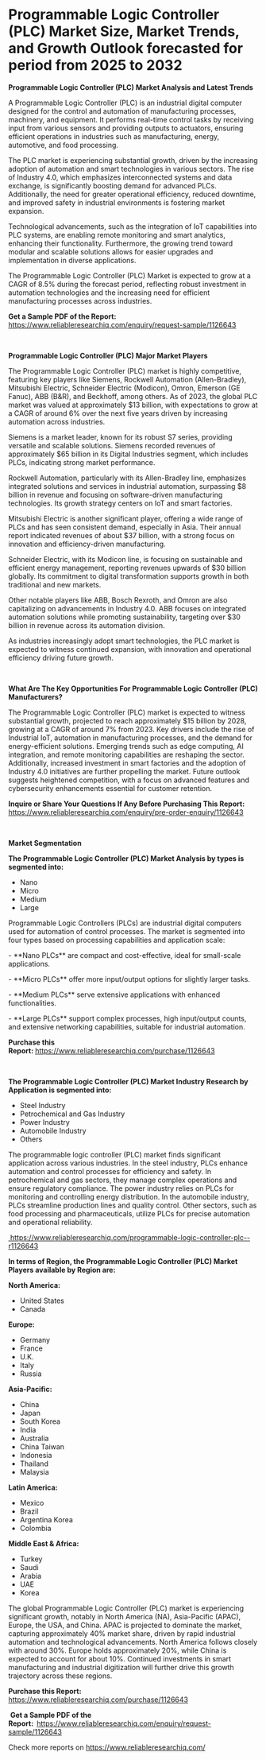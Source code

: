 <p><h1>Programmable Logic Controller (PLC) Market Size, Market Trends, and Growth Outlook forecasted for period from 2025 to 2032</h1></p><p><strong>Programmable Logic Controller (PLC) Market Analysis and Latest Trends</strong></p>
<p><p>A Programmable Logic Controller (PLC) is an industrial digital computer designed for the control and automation of manufacturing processes, machinery, and equipment. It performs real-time control tasks by receiving input from various sensors and providing outputs to actuators, ensuring efficient operations in industries such as manufacturing, energy, automotive, and food processing.</p><p>The PLC market is experiencing substantial growth, driven by the increasing adoption of automation and smart technologies in various sectors. The rise of Industry 4.0, which emphasizes interconnected systems and data exchange, is significantly boosting demand for advanced PLCs. Additionally, the need for greater operational efficiency, reduced downtime, and improved safety in industrial environments is fostering market expansion.</p><p>Technological advancements, such as the integration of IoT capabilities into PLC systems, are enabling remote monitoring and smart analytics, enhancing their functionality. Furthermore, the growing trend toward modular and scalable solutions allows for easier upgrades and implementation in diverse applications.</p><p>The Programmable Logic Controller (PLC) Market is expected to grow at a CAGR of 8.5% during the forecast period, reflecting robust investment in automation technologies and the increasing need for efficient manufacturing processes across industries.</p></p>
<p><strong>Get a Sample PDF of the Report:&nbsp;</strong> <a href="https://www.reliableresearchiq.com/enquiry/request-sample/1126643?utm_campaign=3046&utm_medium=2&utm_source=Github&utm_content=ia&utm_term=11042025&utm_id=programmable-logic-controller-plc">https://www.reliableresearchiq.com/enquiry/request-sample/1126643</a></p>
<p>&nbsp;</p>
<p><strong>Programmable Logic Controller (PLC) Major Market Players</strong></p>
<p><p>The Programmable Logic Controller (PLC) market is highly competitive, featuring key players like Siemens, Rockwell Automation (Allen-Bradley), Mitsubishi Electric, Schneider Electric (Modicon), Omron, Emerson (GE Fanuc), ABB (B&R), and Beckhoff, among others. As of 2023, the global PLC market was valued at approximately $13 billion, with expectations to grow at a CAGR of around 6% over the next five years driven by increasing automation across industries.</p><p>Siemens is a market leader, known for its robust S7 series, providing versatile and scalable solutions. Siemens recorded revenues of approximately $65 billion in its Digital Industries segment, which includes PLCs, indicating strong market performance.</p><p>Rockwell Automation, particularly with its Allen-Bradley line, emphasizes integrated solutions and services in industrial automation, surpassing $8 billion in revenue and focusing on software-driven manufacturing technologies. Its growth strategy centers on IoT and smart factories.</p><p>Mitsubishi Electric is another significant player, offering a wide range of PLCs and has seen consistent demand, especially in Asia. Their annual report indicated revenues of about $37 billion, with a strong focus on innovation and efficiency-driven manufacturing.</p><p>Schneider Electric, with its Modicon line, is focusing on sustainable and efficient energy management, reporting revenues upwards of $30 billion globally. Its commitment to digital transformation supports growth in both traditional and new markets.</p><p>Other notable players like ABB, Bosch Rexroth, and Omron are also capitalizing on advancements in Industry 4.0. ABB focuses on integrated automation solutions while promoting sustainability, targeting over $30 billion in revenue across its automation division. </p><p>As industries increasingly adopt smart technologies, the PLC market is expected to witness continued expansion, with innovation and operational efficiency driving future growth.</p></p>
<p>&nbsp;</p>
<p><strong>What Are The Key Opportunities For Programmable Logic Controller (PLC) Manufacturers?</strong></p>
<p><p>The Programmable Logic Controller (PLC) market is expected to witness substantial growth, projected to reach approximately $15 billion by 2028, growing at a CAGR of around 7% from 2023. Key drivers include the rise of Industrial IoT, automation in manufacturing processes, and the demand for energy-efficient solutions. Emerging trends such as edge computing, AI integration, and remote monitoring capabilities are reshaping the sector. Additionally, increased investment in smart factories and the adoption of Industry 4.0 initiatives are further propelling the market. Future outlook suggests heightened competition, with a focus on advanced features and cybersecurity enhancements essential for customer retention.</p></p>
<p><strong>Inquire or Share Your Questions If Any Before Purchasing This Report:</strong> <a href="https://www.reliableresearchiq.com/enquiry/pre-order-enquiry/1126643?utm_campaign=3046&utm_medium=2&utm_source=Github&utm_content=ia&utm_term=11042025&utm_id=programmable-logic-controller-plc">https://www.reliableresearchiq.com/enquiry/pre-order-enquiry/1126643</a></p>
<p>&nbsp;</p>
<p><strong>Market Segmentation</strong></p>
<p><strong>The Programmable Logic Controller (PLC) Market Analysis by types is segmented into:</strong></p>
<p><ul><li>Nano</li><li>Micro</li><li>Medium</li><li>Large</li></ul></p>
<p><p>Programmable Logic Controllers (PLCs) are industrial digital computers used for automation of control processes. The market is segmented into four types based on processing capabilities and application scale: </p><p>- **Nano PLCs** are compact and cost-effective, ideal for small-scale applications.</p><p>- **Micro PLCs** offer more input/output options for slightly larger tasks. </p><p>- **Medium PLCs** serve extensive applications with enhanced functionalities. </p><p>- **Large PLCs** support complex processes, high input/output counts, and extensive networking capabilities, suitable for industrial automation.</p></p>
<p><strong>Purchase this Report:&nbsp;</strong><a href="https://www.reliableresearchiq.com/purchase/1126643?utm_campaign=3046&utm_medium=2&utm_source=Github&utm_content=ia&utm_term=11042025&utm_id=programmable-logic-controller-plc">https://www.reliableresearchiq.com/purchase/1126643</a></p>
<p>&nbsp;</p>
<p><strong>The Programmable Logic Controller (PLC) Market Industry Research by Application is segmented into:</strong></p>
<p><ul><li>Steel Industry</li><li>Petrochemical and Gas Industry</li><li>Power Industry</li><li>Automobile Industry</li><li>Others</li></ul></p>
<p><p>The programmable logic controller (PLC) market finds significant application across various industries. In the steel industry, PLCs enhance automation and control processes for efficiency and safety. In petrochemical and gas sectors, they manage complex operations and ensure regulatory compliance. The power industry relies on PLCs for monitoring and controlling energy distribution. In the automobile industry, PLCs streamline production lines and quality control. Other sectors, such as food processing and pharmaceuticals, utilize PLCs for precise automation and operational reliability.</p></p>
<p><a href="https://www.reliableresearchiq.com/programmable-logic-controller-plc--r1126643?utm_campaign=3046&utm_medium=2&utm_source=Github&utm_content=ia&utm_term=11042025&utm_id=programmable-logic-controller-plc">&nbsp;https://www.reliableresearchiq.com/programmable-logic-controller-plc--r1126643</a></p>
<p><strong>In terms of Region, the Programmable Logic Controller (PLC) Market Players available by Region are:</strong></p>
<p>
    <p> <strong> North America: </strong>
        <ul>
            <li>United States</li>
            <li>Canada</li>
        </ul>
        </p> 
    <p> <strong> Europe: </strong>
        <ul>
            <li>Germany</li>
            <li>France</li>
            <li>U.K.</li>
            <li>Italy</li>
            <li>Russia</li>
        </ul>
        </p> 
    <p> <strong> Asia-Pacific: </strong>
        <ul>
            <li>China</li>
            <li>Japan</li>
            <li>South Korea</li>
            <li>India</li>
            <li>Australia</li>
            <li>China Taiwan</li>
            <li>Indonesia</li>
            <li>Thailand</li>
            <li>Malaysia</li>
        </ul>
        </p> 
    <p> <strong> Latin America: </strong>
        <ul>
            <li>Mexico</li>
            <li>Brazil</li>
            <li>Argentina Korea</li>
            <li>Colombia</li>
        </ul>
        </p> 
    <p> <strong> Middle East & Africa: </strong>
        <ul>
            <li>Turkey</li>
            <li>Saudi</li>
            <li>Arabia</li>
            <li>UAE</li>
            <li>Korea</li>
        </ul>
    </p>
    </p>
<p><p>The global Programmable Logic Controller (PLC) market is experiencing significant growth, notably in North America (NA), Asia-Pacific (APAC), Europe, the USA, and China. APAC is projected to dominate the market, capturing approximately 40% market share, driven by rapid industrial automation and technological advancements. North America follows closely with around 30%. Europe holds approximately 20%, while China is expected to account for about 10%. Continued investments in smart manufacturing and industrial digitization will further drive this growth trajectory across these regions.</p></p>
<p><strong>Purchase this Report: </strong><a href="https://www.reliableresearchiq.com/purchase/1126643?utm_campaign=3046&utm_medium=2&utm_source=Github&utm_content=ia&utm_term=11042025&utm_id=programmable-logic-controller-plc">https://www.reliableresearchiq.com/purchase/1126643</a></p>
<p>&nbsp;<strong>Get a Sample PDF of the Report:&nbsp;&nbsp;</strong><a href="https://www.reliableresearchiq.com/enquiry/request-sample/1126643?utm_campaign=3046&utm_medium=2&utm_source=Github&utm_content=ia&utm_term=11042025&utm_id=programmable-logic-controller-plc">https://www.reliableresearchiq.com/enquiry/request-sample/1126643</a></p>
<p><strong></strong></p>
<p>Check more reports on <a href="https://www.reliableresearchiq.com/?utm_campaign=3046&utm_medium=2&utm_source=Github&utm_content=ia&utm_term=11042025&utm_id=programmable-logic-controller-plc">https://www.reliableresearchiq.com/</a></p>